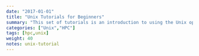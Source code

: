 ```yaml
---
date: "2017-01-01"
title: "Unix Tutorials for Beginners"
summary: "This set of tutorials is an introduction to using the Unix operating system from the command line."
categories: ["Unix","HPC"]
tags: [hpc,unix]
weight: 40
notes: unix-tutorial
---
```


